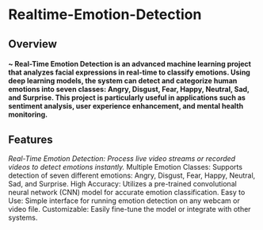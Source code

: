 # Realtime-Emotion-Detection
## Overview
#### ~ Real-Time Emotion Detection is an advanced machine learning project that analyzes facial expressions in real-time to classify emotions. Using deep learning models, the system can detect and categorize human emotions into seven classes: Angry, Disgust, Fear, Happy, Neutral, Sad, and Surprise. This project is particularly useful in applications such as sentiment analysis, user experience enhancement, and mental health monitoring.

## Features
*Real-Time Emotion Detection: Process live video streams or recorded videos to detect emotions instantly.*
Multiple Emotion Classes: Supports detection of seven different emotions: Angry, Disgust, Fear, Happy, Neutral, Sad, and Surprise.
High Accuracy: Utilizes a pre-trained convolutional neural network (CNN) model for accurate emotion classification.
Easy to Use: Simple interface for running emotion detection on any webcam or video file.
Customizable: Easily fine-tune the model or integrate with other systems.
